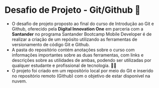 # Desafio de Projeto - Git/Github 🚀
- O desafio de projeto proposto ao final do curso de Introdução ao Git e Github, oferecido pela **Digital Innovation One** em parceria com a **Santander** no programa Santander Bootcamp Mobile Developer é de realizar a criação de um repósito utilizando as ferramentas de versionamento de código Git e Github.
- A pasta do repositório contém anotações sobre o curso com informações importantes sobre as duas ferramentas, com links e descrições sobre as utilidades de ambas, podendo ser utilizadas por qualquer estudante e profissional de tecnologia. 🧑‍💻
- O projeto foi criado em um repositório local por meio do Git e inserido no repositório remoto (Github) com o objetivo de estar disponível na nuvem.
